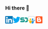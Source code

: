 ### Hi there 👋


<a href="https://in.linkedin.com/in/flavioribeiro">
  <img align="left" width="24px" src="https://github.com/flavioribeiro/flavioribeiro/blob/master/imgs/linkedin.svg" />
</a>

<a href="https://twitter.com/flavioribeiro">
  <img align="left" width="24px" src="https://github.com/flavioribeiro/flavioribeiro/blob/master/imgs/twitter.svg" />
</a>

<a href="https://www.speakerdeck.com/flavioribeiro">
  <img align="left" width="24px" src="https://github.com/flavioribeiro/flavioribeiro/blob/master/imgs/speakerdeck.png" />
</a>

<a href="https://www.slideshare.net/flavioribeiro">
  <img align="left" width="24px" src="https://github.com/flavioribeiro/flavioribeiro/blob/master/imgs/slideshare.png" />
</a>

<a href="http://blog.flavioribeiro.com">
  <img align="left" width="24px" src="https://github.com/flavioribeiro/flavioribeiro/blob/master/imgs/blogger.png" />
</a>
